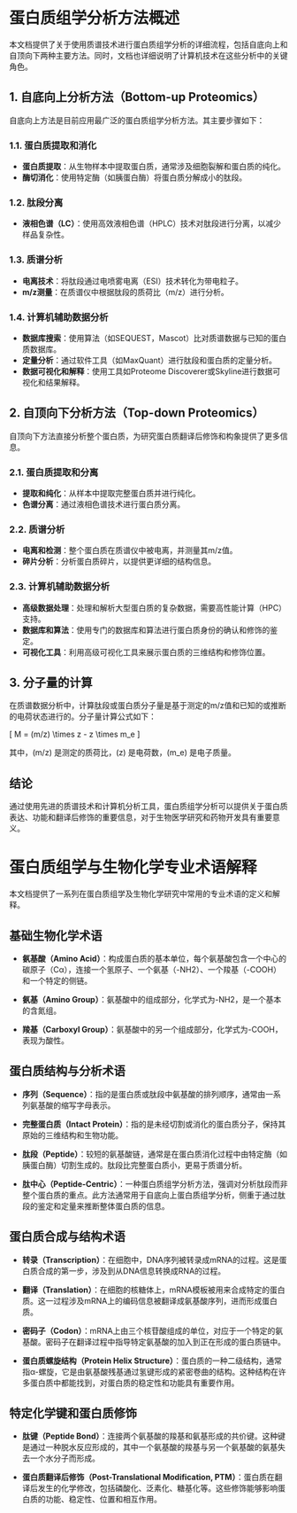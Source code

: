 # 蛋白质组学分析方法概述

本文档提供了关于使用质谱技术进行蛋白质组学分析的详细流程，包括自底向上和自顶向下两种主要方法。同时，文档也详细说明了计算机技术在这些分析中的关键角色。

## 1. 自底向上分析方法（Bottom-up Proteomics）

自底向上方法是目前应用最广泛的蛋白质组学分析方法。其主要步骤如下：

### 1.1. 蛋白质提取和消化

- **蛋白质提取**：从生物样本中提取蛋白质，通常涉及细胞裂解和蛋白质的纯化。
- **酶切消化**：使用特定酶（如胰蛋白酶）将蛋白质分解成小的肽段。

### 1.2. 肽段分离

- **液相色谱（LC）**：使用高效液相色谱（HPLC）技术对肽段进行分离，以减少样品复杂性。

### 1.3. 质谱分析

- **电离技术**：将肽段通过电喷雾电离（ESI）技术转化为带电粒子。
- **m/z测量**：在质谱仪中根据肽段的质荷比（m/z）进行分析。

### 1.4. 计算机辅助数据分析

- **数据库搜索**：使用算法（如SEQUEST，Mascot）比对质谱数据与已知的蛋白质数据库。
- **定量分析**：通过软件工具（如MaxQuant）进行肽段和蛋白质的定量分析。
- **数据可视化和解释**：使用工具如Proteome Discoverer或Skyline进行数据可视化和结果解释。

## 2. 自顶向下分析方法（Top-down Proteomics）

自顶向下方法直接分析整个蛋白质，为研究蛋白质翻译后修饰和构象提供了更多信息。

### 2.1. 蛋白质提取和分离

- **提取和纯化**：从样本中提取完整蛋白质并进行纯化。
- **色谱分离**：通过液相色谱技术进行蛋白质分离。

### 2.2. 质谱分析

- **电离和检测**：整个蛋白质在质谱仪中被电离，并测量其m/z值。
- **碎片分析**：分析蛋白质碎片，以提供更详细的结构信息。

### 2.3. 计算机辅助数据分析

- **高级数据处理**：处理和解析大型蛋白质的复杂数据，需要高性能计算（HPC）支持。
- **数据库和算法**：使用专门的数据库和算法进行蛋白质身份的确认和修饰的鉴定。
- **可视化工具**：利用高级可视化工具来展示蛋白质的三维结构和修饰位置。

## 3. 分子量的计算

在质谱数据分析中，计算肽段或蛋白质分子量是基于测定的m/z值和已知的或推断的电荷状态进行的。分子量计算公式如下：

\[
M = (m/z) \times z - z \times m_e
\]

其中，\(m/z\) 是测定的质荷比，\(z\) 是电荷数，\(m_e\) 是电子质量。

## 结论

通过使用先进的质谱技术和计算机分析工具，蛋白质组学分析可以提供关于蛋白质表达、功能和翻译后修饰的重要信息，对于生物医学研究和药物开发具有重要意义。







# 蛋白质组学与生物化学专业术语解释

本文档提供了一系列在蛋白质组学及生物化学研究中常用的专业术语的定义和解释。

## 基础生物化学术语

- **氨基酸（Amino Acid）**：构成蛋白质的基本单位，每个氨基酸包含一个中心的碳原子（Cα），连接一个氢原子、一个氨基（-NH2）、一个羧基（-COOH）和一个特定的侧链。

- **氨基（Amino Group）**：氨基酸中的组成部分，化学式为-NH2，是一个基本的含氮组。

- **羧基（Carboxyl Group）**：氨基酸中的另一个组成部分，化学式为-COOH，表现为酸性。

## 蛋白质结构与分析术语

- **序列（Sequence）**：指的是蛋白质或肽段中氨基酸的排列顺序，通常由一系列氨基酸的缩写字母表示。

- **完整蛋白质（Intact Protein）**：指的是未经切割或消化的蛋白质分子，保持其原始的三维结构和生物功能。

- **肽段（Peptide）**：较短的氨基酸链，通常是在蛋白质消化过程中由特定酶（如胰蛋白酶）切割生成的。肽段比完整蛋白质小，更易于质谱分析。

- **肽中心（Peptide-Centric）**：一种蛋白质组学分析方法，强调对分析肽段而非整个蛋白质的重点。此方法通常用于自底向上蛋白质组学分析，侧重于通过肽段的鉴定和定量来推断整体蛋白质的信息。

## 蛋白质合成与结构术语

- **转录（Transcription）**：在细胞中，DNA序列被转录成mRNA的过程。这是蛋白质合成的第一步，涉及到从DNA信息转换成RNA的过程。

- **翻译（Translation）**：在细胞的核糖体上，mRNA模板被用来合成特定的蛋白质。这一过程涉及mRNA上的编码信息被翻译成氨基酸序列，进而形成蛋白质。

- **密码子（Codon）**：mRNA上由三个核苷酸组成的单位，对应于一个特定的氨基酸。密码子在翻译过程中指导特定氨基酸的加入到正在形成的蛋白质链中。

- **蛋白质螺旋结构（Protein Helix Structure）**：蛋白质的一种二级结构，通常指α-螺旋，它是由氨基酸残基通过氢键形成的紧密卷曲的结构。这种结构在许多蛋白质中都能找到，对蛋白质的稳定性和功能具有重要作用。

## 特定化学键和蛋白质修饰

- **肽键（Peptide Bond）**：连接两个氨基酸的羧基和氨基形成的共价键。这种键是通过一种脱水反应形成的，其中一个氨基酸的羧基与另一个氨基酸的氨基失去一个水分子而形成。

- **蛋白质翻译后修饰（Post-Translational Modification, PTM）**：蛋白质在翻译后发生的化学修改，包括磷酸化、泛素化、糖基化等。这些修饰能够影响蛋白质的功能、稳定性、位置和相互作用。
